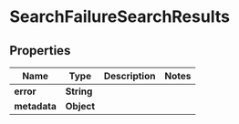 
# SearchFailureSearchResults

## Properties
Name | Type | Description | Notes
------------ | ------------- | ------------- | -------------
**error** | **String** |  | 
**metadata** | **Object** |  | 




